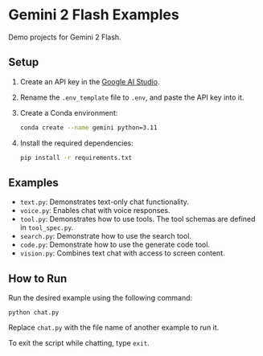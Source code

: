 # Gemini 2 Flash Examples

Demo projects for Gemini 2 Flash.

## Setup

1. Create an API key in the [Google AI Studio](https://aistudio.google.com/app/apikey).

2. Rename the `.env_template` file to `.env`, and paste the API key into it.

3. Create a Conda environment:

    ```bash
    conda create --name gemini python=3.11
    ```

4.	Install the required dependencies:

    ```bash
    pip install -r requirements.txt
    ```

## Examples

- `text.py`: Demonstrates text-only chat functionality.
- `voice.py`: Enables chat with voice responses.
- `tool.py`: Demonstrates how to use tools. The tool schemas are defined in `tool_spec.py`.
- `search.py`: Demonstrate how to use the search tool.
- `code.py`: Demonstrate how to use the generate code tool.
- `vision.py`: Combines text chat with access to screen content.

## How to Run

Run the desired example using the following command:

```
python chat.py
```

Replace `chat.py` with the file name of another example to run it.

To exit the script while chatting, type `exit`.